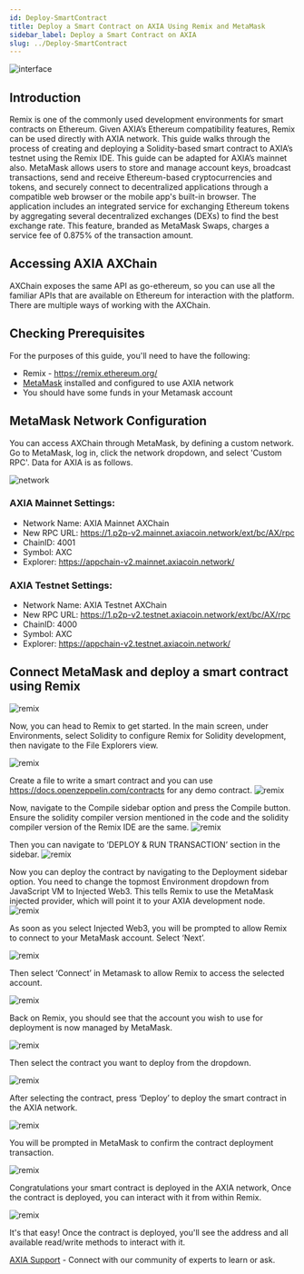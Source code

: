 ```yaml
---
id: Deploy-SmartContract
title: Deploy a Smart Contract on AXIA Using Remix and MetaMask
sidebar_label: Deploy a Smart Contract on AXIA
slug: ../Deploy-SmartContract
---
```


![interface](../assets/smart-contract/axia-eth.png)

## Introduction
Remix is one of the commonly used development environments for smart contracts on Ethereum. Given AXIA’s Ethereum compatibility features, Remix can be used directly with AXIA network.
This guide walks through the process of creating and deploying a Solidity-based smart contract to AXIA’s testnet using the Remix IDE. This guide can be adapted for AXIA’s mainnet also. 
MetaMask allows users to store and manage account keys, broadcast transactions, send and receive Ethereum-based cryptocurrencies and tokens, and securely connect to decentralized applications through a compatible web browser or the mobile app's built-in browser.
The application includes an integrated service for exchanging Ethereum tokens by aggregating several decentralized exchanges (DEXs) to find the best exchange rate. This feature, branded as MetaMask Swaps, charges a service fee of 0.875% of the transaction amount.

## Accessing AXIA AXChain​
AXChain exposes the same API as go-ethereum, so you can use all the familiar APIs that are available on Ethereum for interaction with the platform.
There are multiple ways of working with the AXChain.

 
 
## Checking Prerequisites
For the purposes of this guide, you'll need to have the following:

* Remix - https://remix.ethereum.org/
* [MetaMask](https://metamask.io/) installed and configured to use AXIA network
* You should have some funds in your Metamask account

## MetaMask​ Network Configuration
You can access AXChain through MetaMask, by defining a custom network. Go to MetaMask, log in, click the network dropdown, and select 'Custom RPC'. Data for AXIA is as follows.

![network](../assets/smart-contract/sc1.png)

### AXIA Mainnet Settings:​
* Network Name: AXIA Mainnet AXChain
* New RPC URL: https://1.p2p-v2.mainnet.axiacoin.network/ext/bc/AX/rpc
* ChainID: 4001
* Symbol: AXC
* Explorer: https://appchain-v2.mainnet.axiacoin.network/

### AXIA Testnet Settings:​
* Network Name: AXIA Testnet AXChain
* New RPC URL: https://1.p2p-v2.testnet.axiacoin.network/ext/bc/AX/rpc
* ChainID: 4000
* Symbol: AXC
* Explorer: https://appchain-v2.testnet.axiacoin.network/

## Connect MetaMask and deploy a smart contract using Remix

![remix](../assets/smart-contract/sc0.png)

Now, you can head to Remix to get started. In the main screen, under Environments, select Solidity to configure Remix for Solidity development, then navigate to the File Explorers view.

![remix](../assets/smart-contract/sc2.png)

Create a file to write a smart contract and you can use https://docs.openzeppelin.com/contracts for any demo contract.
![remix](../assets/smart-contract/sc3.png)

Now, navigate to the Compile sidebar option and press the Compile button. Ensure the solidity compiler version mentioned in the code and the solidity compiler version of the Remix IDE are the same.
![remix](../assets/smart-contract/sc4.png)

Then you can navigate to ‘DEPLOY & RUN TRANSACTION’ section in the sidebar.
![remix](../assets/smart-contract/sc5.png)

Now you can deploy the contract by navigating to the Deployment sidebar option. You need to change the topmost Environment dropdown from JavaScript VM to Injected Web3. This tells Remix to use the MetaMask injected provider, which will point it to your AXIA development node. 
![remix](../assets/smart-contract/sc6.png)

As soon as you select Injected Web3, you will be prompted to allow Remix to connect to your MetaMask account. Select ‘Next’.

![remix](../assets/smart-contract/sc7.png)

Then select ‘Connect’ in Metamask to allow Remix to access the selected account.

![remix](../assets/smart-contract/sc8.png)

Back on Remix, you should see that the account you wish to use for deployment is now managed by MetaMask.

![remix](../assets/smart-contract/sc9.png)

Then select the contract you want to deploy from the dropdown.

![remix](../assets/smart-contract/sc10.png)

After selecting the contract, press ‘Deploy’ to deploy the smart contract in the AXIA network.

![remix](../assets/smart-contract/sc11.png)

You will be prompted in MetaMask to confirm the contract deployment transaction.

![remix](../assets/smart-contract/sc12.png)

Congratulations your smart contract is deployed in the AXIA network, Once the contract is deployed, you can interact with it from within Remix.

![remix](../assets/smart-contract/sc13.png)

It's that easy! Once the contract is deployed, you'll see the address and all available read/write methods to interact with it.


 [AXIA Support](https://discord.gg/axianetwork) - Connect with our community of experts to learn or ask.






